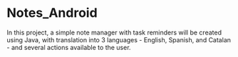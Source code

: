 # Notes_Android
In this project, a simple note manager with task reminders will be created using Java, with translation into 3 languages - English, Spanish, and Catalan - and several actions available to the user.
